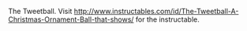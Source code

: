 The Tweetball. Visit http://www.instructables.com/id/The-Tweetball-A-Christmas-Ornament-Ball-that-shows/ for the instructable.